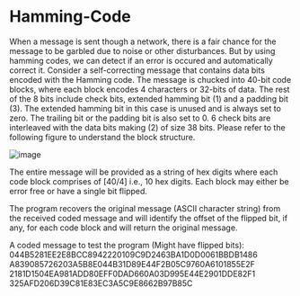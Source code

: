 # Hamming-Code
When a message is sent though a network, there is a fair chance for the message to be garbled due to noise or other disturbances. But by using hamming codes, we can detect  if an error is occured and automatically correct it.
Consider a self-correcting message that contains data bits encoded with the Hamming code. The message is chucked into 40-bit code blocks, where each block encodes 4 characters or 32-bits of data. The rest of the 8 bits include check bits, extended hamming bit (1) and a padding bit (3). The extended hamming bit in this case is unused and is always set to zero. The trailing bit or the padding bit is also set to 0. 6 check bits are interleaved with the data bits
making (2) of size 38 bits. Please refer to the following figure to understand the block structure.

![image](https://user-images.githubusercontent.com/99118331/185870678-4f3a8dcf-0228-4ec4-8cdc-4b183705f740.png)

The entire message will be provided as a string of hex digits where each code block comprises of [40/4] i.e., 10 hex digits. Each block may either be error free or
have a single bit flipped. 

The program recovers the original message (ASCII character string) from the received coded message and will identify the offset of the flipped bit, if any, for each
code block and will return the original message.

A coded message to test the program (Might have flipped bits):<br>
044B5281EE2E8BCC8942220109C9D2463BA1D0D0061BBDB1486
A839085726203A5B8E044B31D89E44F2B05C9760A6101855E2F
2181D1504EA981ADD80EFF0DAD660A03D995E44E2901DDE82F1
325AFD206D39C81E83EC3A5C9E8662B97B85C
